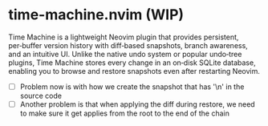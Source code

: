# time-machine.nvim (WIP)

Time Machine is a lightweight Neovim plugin that provides persistent, per‑buffer version history with diff‑based snapshots, branch awareness, and an intuitive UI. Unlike the native undo system or popular undo‑tree plugins, Time Machine stores every change in an on‑disk SQLite database, enabling you to browse and restore snapshots even after restarting Neovim.

- [ ] Problem now is with how we create the snapshot that has '\n' in the source code
- [ ] Another problem is that when applying the diff during restore, we need to make sure it get applies from the root to the end of the chain
